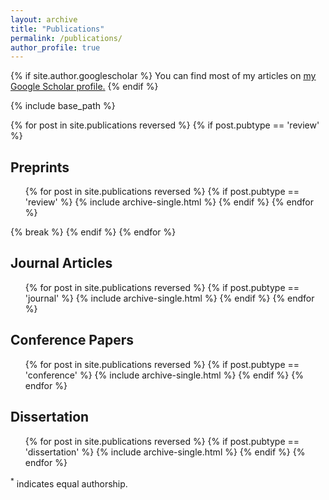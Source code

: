```yaml
---
layout: archive
title: "Publications"
permalink: /publications/
author_profile: true
---
```


{% if site.author.googlescholar %}
  You can find most of my articles on <u><a href="{{site.author.googlescholar}}">my Google Scholar profile</a>.</u>
{% endif %}

{% include base_path %}

{% for post in site.publications reversed %}
  {% if post.pubtype == 'review' %}
      <h2>Preprints</h2>
      <ul>
      {% for post in site.publications reversed %}
          {% if post.pubtype == 'review' %}
              {% include archive-single.html %}
          {% endif %}
      {% endfor %}
      </ul>
      {% break %}
  {% endif %}
{% endfor %}

<h2>Journal Articles</h2>
<ul>
{% for post in site.publications reversed %}
  {% if post.pubtype == 'journal' %}
      {% include archive-single.html %}
  {% endif %}
{% endfor %}
</ul>

<h2>Conference Papers</h2>
<ul>
{% for post in site.publications reversed %}
  {% if post.pubtype == 'conference' %}
      {% include archive-single.html %}
  {% endif %}
{% endfor %}
</ul>

<h2>Dissertation</h2>
<ul>
{% for post in site.publications reversed %}
  {% if post.pubtype == 'dissertation' %}
      {% include archive-single.html %}
  {% endif %}
{% endfor %}
</ul>

<sup>*</sup> indicates equal authorship.

